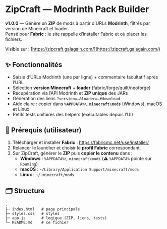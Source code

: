 # ZipCraft — Modrinth Pack Builder

**v1.0.0** — Génère un **ZIP** de mods à partir d’URLs **Modrinth**, filtrés par version de Minecraft et loader.  
Pensé pour **Fabric** : le site rappelle d’installer Fabric et où placer les fichiers.

Visible sur : [https://zipcraft.galagain.com/](https://zipcraft.galagain.com/)

## ✨ Fonctionnalités
- Saisie d’URLs Modrinth (une par ligne) + commentaire facultatif après l’URL
- Sélection **version Minecraft** + **loader** (fabric/forge/quilt/neoforge)
- Récupération via l’API Modrinth et **ZIP unique** des JARs
- Génération des liens `?version=…&loader=…#download`
- Aide claire : copier dans **`%APPDATA%\.minecraft\mods`** (Windows), macOS et Linux
- Petits tests unitaires des helpers (exécutables depuis l’UI)

## 🧰 Prérequis (utilisateur)
1. Télécharger et installer **Fabric** : https://fabricmc.net/use/installer/  
2. Relancer le launcher et choisir le **profil Fabric** correspondant.
3. Sur ZipCraft, générer le **ZIP** puis **copier le contenu** dans :
   - **Windows** : `%APPDATA%\.minecraft\mods` (⚠️ `%APPDATA%` pointe sur `Roaming`)
   - **macOS** : `~/Library/Application Support/minecraft/mods`
   - **Linux** : `~/.minecraft/mods`

## 🗂️ Structure

```
.
├─ index.html   # page principale
├─ styles.css   # styles
├─ app.js       # logique (ZIP, liens, tests)
└─ README.md    # ce fichier
```